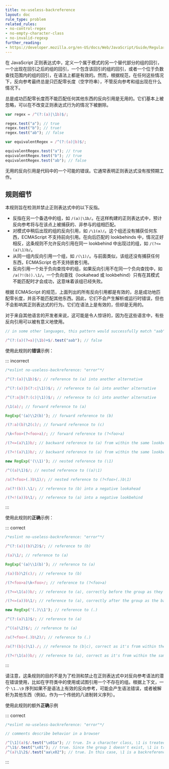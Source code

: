 ```yaml
---
title: no-useless-backreference
layout: doc
rule_type: problem
related_rules:
- no-control-regex
- no-empty-character-class
- no-invalid-regexp
further_reading:
- https://developer.mozilla.org/en-US/docs/Web/JavaScript/Guide/Regular_Expressions
---
```


在 JavaScript 正则表达式中，定义一个属于模式的另一个替代部分的组的回引，一个出现在回引之后的组的回引，一个包含该回引的组的回引，或者一个位于负数查找范围内的组的回引，在语法上都是有效的。然而，根据规范，在任何这些情况下，反向参考最终总是只匹配零长度（空字符串），不管反向参考和组出现在什么情况下。

总是成功匹配零长度而不能匹配任何其他东西的反向引用是无用的。它们基本上被忽略，可以在不改变正则表达式行为的情况下被删除。

```js
var regex = /^(?:(a)|\1b)$/;

regex.test("a"); // true
regex.test("b"); // true!
regex.test("ab"); // false

var equivalentRegex = /^(?:(a)|b)$/;

equivalentRegex.test("a"); // true
equivalentRegex.test("b"); // true
equivalentRegex.test("ab"); // false
```

无用的反向引用是代码中的一个可能的错误。它通常表明正则表达式没有按预期工作。

## 规则细节

本规则旨在检测并禁止正则表达式中的以下反指。

* 反指在另一个备选中的组，如 `/(a)|\1b/`。在这样构建的正则表达式中，预计反向参考将与在该点上被捕获的、非参与的组相匹配。
* 对模式中稍后出现的组的反向引用，如 `/\1(a)/`。这个组还没有捕获任何东西，ECMAScript 不支持前向引用。在向后匹配的 lookbehinds 中，情况正好相反，这条规则不允许反向引用在同一 lookbehind 中出现过的组，如 `/(?<=(a)\1)b/`。
* 从同一组内反向引用一个组，如 `/(\1)/`。与前面类似，该组还没有捕获任何东西，ECMAScript 也不支持嵌套引用。
* 反向引用一个处于负向查找中的组，如果反向引用不在同一个负向查找中，如 `/a(?!(b)).\1/`。一个负向查找（lookahead 或 lookbehind）只有在其模式不能匹配时才会成功，这意味着该组已经失败。

根据 ECMAScript 的规范，上面列出的所有反向引用都是有效的，总是成功地匹配零长度，并且不能匹配其他东西。因此，它们不会产生解析或运行时错误，但也不会影响其正则表达式的行为。它们在语法上是有效的，但却是无用的。

对于来自其他语言的开发者来说，这可能是令人惊讶的，因为在这些语言中，有些反向引用可以被有意义地使用。

```js
// in some other languages, this pattern would successfully match "aab"

/^(?:(a)(?=a)|\1b)+$/.test("aab"); // false
```

使用此规则的**错误**示例：

::: incorrect

```js
/*eslint no-useless-backreference: "error"*/

/^(?:(a)|\1b)$/; // reference to (a) into another alternative

/^(?:(a)|b(?:c|\1))$/; // reference to (a) into another alternative

/^(?:a|b(?:(c)|\1))$/; // reference to (c) into another alternative

/\1(a)/; // forward reference to (a)

RegExp('(a)\\2(b)'); // forward reference to (b)

/(?:a)(b)\2(c)/; // forward reference to (c)

/\k<foo>(?<foo>a)/; // forward reference to (?<foo>a)

/(?<=(a)\1)b/; // backward reference to (a) from within the same lookbehind

/(?<!(a)\1)b/; // backward reference to (a) from within the same lookbehind

new RegExp('(\\1)'); // nested reference to (\1)

/^((a)\1)$/; // nested reference to ((a)\1)

/a(?<foo>(.)b\1)/; // nested reference to (?<foo>(.)b\1)

/a(?!(b)).\1/; // reference to (b) into a negative lookahead

/(?<!(a))b\1/; // reference to (a) into a negative lookbehind
```

:::

使用此规则的**正确**示例：

::: correct

```js
/*eslint no-useless-backreference: "error"*/

/^(?:(a)|(b)\2)$/; // reference to (b)

/(a)\1/; // reference to (a)

RegExp('(a)\\1(b)'); // reference to (a)

/(a)(b)\2(c)/; // reference to (b)

/(?<foo>a)\k<foo>/; // reference to (?<foo>a)

/(?<=\1(a))b/; // reference to (a), correctly before the group as they're in the same lookbehind

/(?<=(a))b\1/; // reference to (a), correctly after the group as the backreference isn't in the lookbehind

new RegExp('(.)\\1'); // reference to (.)

/^(?:(a)\1)$/; // reference to (a)

/^((a)\2)$/; // reference to (a)

/a(?<foo>(.)b\2)/; // reference to (.)

/a(?!(b|c)\1)./; // reference to (b|c), correct as it's from within the same negative lookahead

/(?<!\1(a))b/; // reference to (a), correct as it's from within the same negative lookbehind
```

:::

请注意，这条规则的目的不是为了检测和禁止在正则表达式中对反向参考语法的潜在错误使用，比如在字符类中的使用或试图引用一个不存在的组。根据上下文，一个 `\1`...`\9` 序列如果不是语法上有效的反向参考，可能会产生语法错误，或者被解析为其他东西（例如，作为一个传统的八进制转义序列）。

使用此规则的额外**正确**示例

::: correct

```js
/*eslint no-useless-backreference: "error"*/

// comments describe behavior in a browser

/^[\1](a)$/.test("\x01a"); // true. In a character class, \1 is treated as an octal escape sequence.
/^\1$/.test("\x01"); // true. Since the group 1 doesn't exist, \1 is treated as an octal escape sequence.
/^(a)\1\2$/.test("aa\x02"); // true. In this case, \1 is a backreference, \2 is an octal escape sequence.
```

:::
